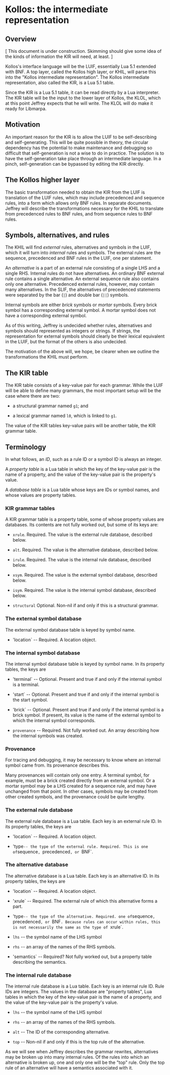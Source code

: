 # Kollos: the intermediate representation

## Overview

[ This document is under construction.
Skimming should give some idea of the kinds of
information the KIR will need, at least.
]

Kollos's interface language will be the LUIF, essentially
Lua 5.1 extended with BNF.
A top layer, called the Kollos high layer, or KHIL,
will parse this into the "Kollos intermediate representation".
The Kollos intermediate representation,
also called the KIR,
is a Lua 5.1 table.

Since the KIR is a Lua 5.1 table, it can be read directly
by a Lua interpreter.
The KIR table will be the input to the lower
layer of Kollos, the KLOL,
which at this point Jeffrey expects that he will write.
The KLOL will do make it ready for Libmarpa.

## Motivation

An important reason for the KIR is to allow the LUIF to be
self-describing and self-generating.
This will be quite possible in theory,
the circular dependency has the potential
to make
maintenance and debugging so difficult
that self-generation
is not a wise to do in practice.
The solution is to have the self-generation take place
through an intermediate language.
In a pinch,
self-generation can be bypassed
by editing the KIR directly.

## The Kollos higher layer

The basic transformation needed to obtain the KIR from the LUIF is
translation of the LUIF rules, which may include precedenced and
sequence rules, into a form which allows only BNF rules.
In separate documents.
Jeffrey will describe the transformations necessary
for the KHIL to translate from
precedenced rules to BNF rules,
and from sequence rules to BNF rules.

## Symbols, alternatives, and rules

The KHIL will find *external* rules, alternatives and symbols
in the LUIF,
which it will turn into *internal* rules and symbols.
The external rules are the sequence, precedenced and
BNF rules in the LUIF, one per statement.

An *alternative* is a part of
an external rule consisting of
a single LHS and a single RHS.
Internal rules do not have alternatives.
An ordinary BNF external rule
contains a single alternative.
An external sequence rule also contains only one alternative.
Precedenced external rules,
however, may contain many alternatives.
In the SLIF, the alternatives of precedenced
statements were separated by the bar (`|`)
and double bar (`||`) symbols.

Internal symbols are either *brick* symbols or *mortar*
symbols.
Every brick symbol has a corresponding external symbol.
A mortar symbol does not have
a corresponding external symbol.

As of this writing, Jeffrey is undecided whether rules, alternatives
and symbols should represented as integers or strings.
If strings, the representation for external symbols should
clearly be their lexical equivalent in the LUIF,
but the format of the others is also undecided.

The motivation of the above will, we hope,
be clearer when we outline the
transformations the KHIL must perform.

## The KIR table

The KIR table consists of a key-value pair
for each grammar.
While the LUIF will be able to define many
grammars,
the most important setup will be the
case where there are two:

* a structural grammar named `g1`; and

* a lexical grammar named `l0`,
  which is linked to `g1`.

The value of the KIR tables key-value
pairs will be another table,
the KIR grammar table.

## Terminology

In what follows, an *ID*, such
as a rule ID or a symbol ID
is always an integer.

A *property table*
is a Lua table
in which the key
of the key-value pair
is the name
of a property,
and the value
of the key-value pair
is the property's value.

A *database table* is a
Lua table
whose keys are IDs or symbol
names,
and whose values are property
tables.

### KIR grammar tables

A KIR grammar table is
a property table,
some of whose property values
are databases.
Its contents are not fully
worked out, but some of its
keys are:

* `xrule`.  Required.
  The value is the external rule
  database, described below.

* `alt`.  Required.
  The value is the alternative
  database, described below.

* `irule`.  Required.
  The value is the internal rule
  database, described below.

* `xsym`.  Required.
  The value is the external symbol
  database, described below.

* `isym`.  Required.
  The value is the internal symbol
  database, described below.

* `structural`  Optional.
  Non-nil if and only if this is
  a structural grammar.

### The external symbol database

The external symbol database table
is keyed by symbol name.

* 'location` -- Required.
  A location object.

### The internal symbol database

The internal symbol database table
is keyed by symbol name.
In its property tables,
the keys are

* 'terminal` -- Optional.
  Present and true if and only
  if the internal symbol
  is a terminal.

* 'start` -- Optional.
  Present and true if and only
  if the internal symbol
  is the start symbol.

* 'brick` -- Optional.
  Present and true if and only
  if the internal symbol
  is a brick symbol.
  If present, its value
  is the name of the external
  symbol to which the
  internal symbol corresponds.

* `provenance` -- Required.
  Not fully worked out.
  An array describing how the
  internal symbols was created.

### Provenance

For tracing and debugging,
it may be necessary to know where
an internal symbol came from.
Its provenance describes this.

Many provenances will contain only
one entry.
A terminal symbol, for example,
must be a brick
created directly from an external
symbol.
Or a mortar symbol may be
a LHS created for a sequence
rule, and may have unchanged
from that point.
In other cases, symbols
may be created from
other created symbols,
and the provenance could be
quite lengthy.

### The external rule database

The external rule database is a Lua table.
Each key
is an external rule ID.
In its property tables,
the keys are

* 'location` -- Required.
  A location object.

* 'type` -- the type of the external rule.
  Required.
  This is one of `sequence`, `precedenced`,
  or `BNF`.

### The alternative database

The alternative database is a Lua table.
Each key is an alternative ID.
In its property tables,
the keys are

* 'location` -- Required.
  A location object.

* 'xrule` -- Required.
  The external rule of which this
  alternative forms a part.

* 'type` -- the type of the alternative.
  Required.
  one of `sequence`, `precedenced`,
  or `BNF`.
  Because rules can occur within rules,
  this is not necessarily the same
  as the type of `xrule`.

* `lhs` -- the symbol name of the LHS symbol

* `rhs` -- an array of the names of the RHS
  symbols.

* 'semantics` -- Required?
  Not fully worked out,
  but a property table describing
  the semantics.

### The internal rule database

The internal rule database is a Lua table.
Each key
is an internal rule ID.
Rule IDs are integers.
The values in the database are "property tables",
Lua tables in which the key
of the key-value pair
is the name
of a property,
and the value
of the key-value pair
is the property's value.

* `lhs` -- the symbol name of the LHS symbol

* `rhs` -- an array of the names of the RHS
  symbols.

* `alt` -- The ID of the corresponding alternative.

* `top` -- Non-nil if and only if this is the
  top rule of the alternative.

As we will see when Jeffrey describes the
grammar rewrites, alternatives
may be broken up into many internal rules.
Of the rules into which an alternative is broken up,
one and only one will be the "top" rule.
Only the top rule of an alternative will have a semantics
associated with it.

<!---
vim: expandtab shiftwidth=4
-->
